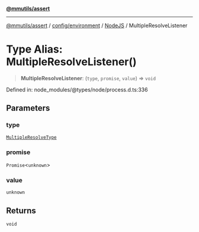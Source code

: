 [**@mmutils/assert**](../../../../../README.md)

***

[@mmutils/assert](../../../../../modules.md) / [config/environment](../../../README.md) / [NodeJS](../README.md) / MultipleResolveListener

# Type Alias: MultipleResolveListener()

> **MultipleResolveListener**: (`type`, `promise`, `value`) => `void`

Defined in: node\_modules/@types/node/process.d.ts:336

## Parameters

### type

[`MultipleResolveType`](MultipleResolveType.md)

### promise

`Promise`\<`unknown`\>

### value

`unknown`

## Returns

`void`
